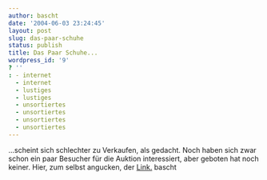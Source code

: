 ```yaml
---
author: bascht
date: '2004-06-03 23:24:45'
layout: post
slug: das-paar-schuhe
status: publish
title: Das Paar Schuhe...
wordpress_id: '9'
? ''
: - internet
  - internet
  - lustiges
  - lustiges
  - unsortiertes
  - unsortiertes
  - unsortiertes
  - unsortiertes
---
```


...scheint sich schlechter zu Verkaufen, als gedacht. Noch haben
sich zwar schon ein paar Besucher für die Auktion interessiert,
aber geboten hat noch keiner. Hier, zum selbst angucken, der
[Link.](http://cgi.ebay.de/ws/eBayISAPI.dll?ViewItem&item=3914689729&ssPageName=STRK:MESE:IT)
bascht


